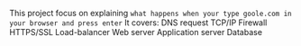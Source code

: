 This project focus on explaining `what happens when your type goole.com in your browser and press enter`
It covers:
DNS request
TCP/IP
Firewall
HTTPS/SSL
Load-balancer
Web server
Application server
Database
